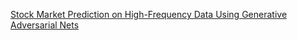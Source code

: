 [Stock Market Prediction on High-Frequency Data Using Generative Adversarial Nets](https://kyounju.tistory.com/50?category=792418)

